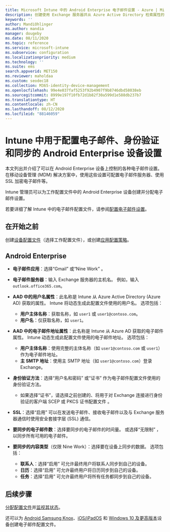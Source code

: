 ```yaml
---
title: Microsoft Intune 中的 Android Enterprise 电子邮件设置 - Azure | Microsoft Docs
description: 创建使用 Exchange 服务器并从 Azure Active Directory 检索属性的设备配置电子邮件配置文件。 在 Android 工作配置文件设备上，使用 Microsoft Intune 启用 SSL 或 SMIME、通过证书或用户名/密码对用户进行身份验证，以及同步电子邮件和日程安排。
keywords: ''
author: MandiOhlinger
ms.author: mandia
manager: dougeby
ms.date: 08/11/2020
ms.topic: reference
ms.service: microsoft-intune
ms.subservice: configuration
ms.localizationpriority: medium
ms.technology: ''
ms.suite: ems
search.appverid: MET150
ms.reviewer: maholdaa
ms.custom: seodec18
ms.collection: M365-identity-device-management
ms.openlocfilehash: 99e4e037faf5253f92b4907f9b8746dbd58038eb
ms.sourcegitcommit: 8999e197f10fb72d1b82f30a599d1e588db237b7
ms.translationtype: HT
ms.contentlocale: zh-CN
ms.lasthandoff: 08/12/2020
ms.locfileid: "88146059"
---
```

# <a name="android-enterprise-device-settings-to-configure-email-authentication-and-synchronization-in-intune"></a>Intune 中用于配置电子邮件、身份验证和同步的 Android Enterprise 设备设置

本文列出并介绍了可以在 Android Enterprise 设备上控制的各种电子邮件设置。 在移动设备管理 (MDM) 解决方案中，使用这些设置可配置电子邮件服务器、使用 SSL 加密电子邮件等。

Intune 管理员可以为工作配置文件中的 Android Enterprise 设备创建并分配电子邮件设置。

若要详细了解 Intune 中的电子邮件配置文件，请参阅[配置电子邮件设置](email-settings-configure.md)。

## <a name="before-you-begin"></a>在开始之前

创建[设备配置文件](email-settings-configure.md)（选择工作配置文件），或创建[应用配置策略](../apps/app-configuration-policies-use-android.md)。

## <a name="android-enterprise"></a>Android Enterprise

- **电子邮件应用**：选择“Gmail”  或“Nine Work”  。
- **电子邮件服务器**：输入 Exchange 服务器的主机名。 例如，输入 `outlook.office365.com`。
- **AAD 中的用户名属性**：此名称是 Intune 从 Azure Active Directory (Azure AD) 获取的属性。 Intune 将动态生成此配置文件使用的用户名。 选项包括：

  - **用户主体名称**：获取名称，如 `user1` 或 `user1@contoso.com`。
  - **用户名**：仅获取名称，如 `user1`。

- **AAD 中的电子邮件地址属性**：此名称是 Intune 从 Azure AD 获取的电子邮件属性。 Intune 动态生成此配置文件使用的电子邮件地址。 选项包括：
  - **用户主体名称**：使用完整的主体名称（如 `user1@contoso.com` 或 `user1`）作为电子邮件地址。
  - **主 SMTP 地址**：使用主 SMTP 地址（如 `user1@contoso.com`）登录 Exchange。

- **身份验证方法**：选择“用户名和密码”  或“证书”  作为电子邮件配置文件使用的身份验证方法。
  - 如果选择“证书”，请选择之前创建的、将用于对 Exchange 连接进行身份验证的客户端 SCEP 或 PKCS 证书配置文件  。
- **SSL**：选择“启用”  可以在发送电子邮件、接收电子邮件以及与 Exchange 服务器通信时使用安全套接字层 (SSL) 通信。
- **要同步的电子邮件数**：选择要同步的电子邮件的时间量。 或选择“无限制”  ，以同步所有可用的电子邮件。
- **要同步的内容类型**（仅限 Nine Work）：选择要在设备上同步的数据。 选项包括：
  - **联系人**：选择“启用”  可允许最终用户将联系人同步到自己的设备。
  - **日历**：选择“启用”  可允许最终用户将日历同步到自己的设备。
  - **任务**：选择“启用”  可允许最终用户将所有任务都同步到自己的设备。

## <a name="next-steps"></a>后续步骤

[分配配置文件](device-profile-assign.md)并[监视其状态](device-profile-monitor.md)。

还可以为 [Android Samsung Knox](email-settings-android.md)、[iOS/iPadOS](email-settings-ios.md) 和 [Windows 10 及更高版本](email-settings-windows-10.md)设备创建电子邮件配置文件。
